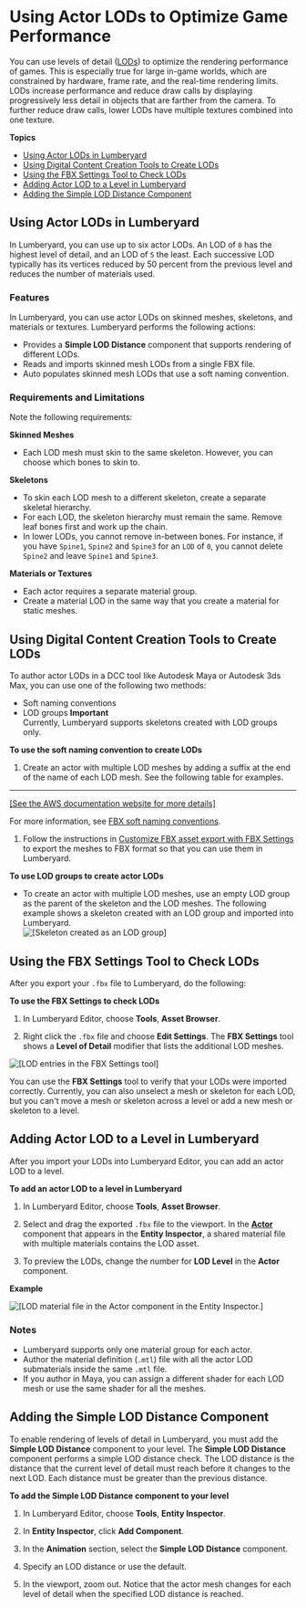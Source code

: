 # Using Actor LODs to Optimize Game Performance<a name="using-actor-LODs-optimize-game-performance"></a>

You can use levels of detail \([LODs](https://docs.aws.amazon.com/lumberyard/latest/userguide/ly-glos-chap.html#lod)\) to optimize the rendering performance of games\. This is especially true for large in\-game worlds, which are constrained by hardware, frame rate, and the real\-time rendering limits\. LODs increase performance and reduce draw calls by displaying progressively less detail in objects that are farther from the camera\. To further reduce draw calls, lower LODs have multiple textures combined into one texture\.

**Topics**
+ [Using Actor LODs in Lumberyard](#optimize-character-fbx-settings-lod-in-lumberyard)
+ [Using Digital Content Creation Tools to Create LODs](#using-dccs-to-create-lods-for-character-fbx-settings)
+ [Using the FBX Settings Tool to Check LODs](#using-fbx-settings-tool-to-check-lods-character-fbx-settings)
+ [Adding Actor LOD to a Level in Lumberyard](#adding-actor-lod-to-a-level-in-lumberyard)
+ [Adding the Simple LOD Distance Component](#adding-simple-lod-distance-component)

## Using Actor LODs in Lumberyard<a name="optimize-character-fbx-settings-lod-in-lumberyard"></a>

In Lumberyard, you can use up to six actor LODs\. An LOD of `0` has the highest level of detail, and an LOD of `5` the least\. Each successive LOD typically has its vertices reduced by 50 percent from the previous level and reduces the number of materials used\.

### Features<a name="optimize-lod-features-for-character-fbx-settings"></a>

In Lumberyard, you can use actor LODs on skinned meshes, skeletons, and materials or textures\. Lumberyard performs the following actions:
+ Provides a **Simple LOD Distance** component that supports rendering of different LODs\.
+ Reads and imports skinned mesh LODs from a single FBX file\.
+ Auto populates skinned mesh LODs that use a soft naming convention\.

### Requirements and Limitations<a name="requirements-and-limitations-for-character-fbx-settings-lod"></a>

Note the following requirements:

**Skinned Meshes**
+ Each LOD mesh must skin to the same skeleton\. However, you can choose which bones to skin to\.

**Skeletons**
+ To skin each LOD mesh to a different skeleton, create a separate skeletal hierarchy\.
+ For each LOD, the skeleton hierarchy must remain the same\. Remove leaf bones first and work up the chain\.
+ In lower LODs, you cannot remove in\-between bones\. For instance, if you have `Spine1`, `Spine2` and `Spine3` for an `LOD` of `0`, you cannot delete `Spine2` and leave `Spine1` and `Spine3`\.

**Materials or Textures**
+ Each actor requires a separate material group\.
+ Create a material LOD in the same way that you create a material for static meshes\.

## Using Digital Content Creation Tools to Create LODs<a name="using-dccs-to-create-lods-for-character-fbx-settings"></a>

To author actor LODs in a DCC tool like Autodesk Maya or Autodesk 3ds Max, you can use one of the following two methods:
+ Soft naming conventions
+ LOD groups
**Important**  
Currently, Lumberyard supports skeletons created with LOD groups only\.

**To use the soft naming convention to create LODs**

1. Create an actor with multiple LOD meshes by adding a suffix at the end of the name of each LOD mesh\. See the following table for examples\.  
****    
[\[See the AWS documentation website for more details\]](http://docs.aws.amazon.com/lumberyard/latest/userguide/using-actor-LODs-optimize-game-performance.html)

   For more information, see [FBX soft naming conventions](fbx-settings-soft-naming.md)\.

1. Follow the instructions in [Customize FBX asset export with FBX Settings](fbx-intro.md) to export the meshes to FBX format so that you can use them in Lumberyard\.

**To use LOD groups to create actor LODs**
+ To create an actor with multiple LOD meshes, use an empty LOD group as the parent of the skeleton and the LOD meshes\. The following example shows a skeleton created with an LOD group and imported into Lumberyard\.  
![\[Skeleton created as an LOD group\]](http://docs.aws.amazon.com/lumberyard/latest/userguide/images/character-fbx-settings-lod-optimize-0.png)

## Using the FBX Settings Tool to Check LODs<a name="using-fbx-settings-tool-to-check-lods-character-fbx-settings"></a>

After you export your `.fbx` file to Lumberyard, do the following:

**To use the FBX Settings to check LODs**

1. In Lumberyard Editor, choose **Tools**, **Asset Browser**\.

1. Right click the `.fbx` file and choose **Edit Settings**\. The **FBX Settings** tool shows a **Level of Detail** modifier that lists the additional LOD meshes\.

![\[LOD entries in the FBX Settings tool\]](http://docs.aws.amazon.com/lumberyard/latest/userguide/images/character-fbx-settings-lod-optimize-1.png)

You can use the **FBX Settings** tool to verify that your LODs were imported correctly\. Currently, you can also unselect a mesh or skeleton for each LOD, but you can't move a mesh or skeleton across a level or add a new mesh or skeleton to a level\.

## Adding Actor LOD to a Level in Lumberyard<a name="adding-actor-lod-to-a-level-in-lumberyard"></a>

After you import your LODs into Lumberyard Editor, you can add an actor LOD to a level\.

**To add an actor LOD to a level in Lumberyard**

1. In Lumberyard Editor, choose **Tools**, **Asset Browser**\.

1. Select and drag the exported `.fbx` file to the viewport\. In the **[Actor](component-actor.md)** component that appears in the **Entity Inspector**, a shared material file with multiple materials contains the LOD asset\.

1. To preview the LODs, change the number for **LOD Level** in the **Actor** component\.

**Example**  

![\[LOD material file in the Actor component in the Entity Inspector.\]](http://docs.aws.amazon.com/lumberyard/latest/userguide/images/character-fbx-settings-lod-optimize-2.png)

### Notes<a name="character-fbx-settings-lod-optimize-notes"></a>
+ Lumberyard supports only one material group for each actor\.
+ Author the material definition \(`.mtl`\) file with all the actor LOD submaterials inside the same `.mtl` file\.
+ If you author in Maya, you can assign a different shader for each LOD mesh or use the same shader for all the meshes\.

## Adding the Simple LOD Distance Component<a name="adding-simple-lod-distance-component"></a>

To enable rendering of levels of detail in Lumberyard, you must add the **Simple LOD Distance** component to your level\. The **Simple LOD Distance** component performs a simple LOD distance check\. The LOD distance is the distance that the current level of detail must reach before it changes to the next LOD\. Each distance must be greater than the previous distance\.

**To add the Simple LOD Distance component to your level**

1. In Lumberyard Editor, choose **Tools**, **Entity Inspector**\.

1. In **Entity Inspector**, click **Add Component**\.

1. In the **Animation** section, select the **Simple LOD Distance** component\.

1. Specify an LOD distance or use the default\.

1. In the viewport, zoom out\. Notice that the actor mesh changes for each level of detail when the specified LOD distance is reached\.
